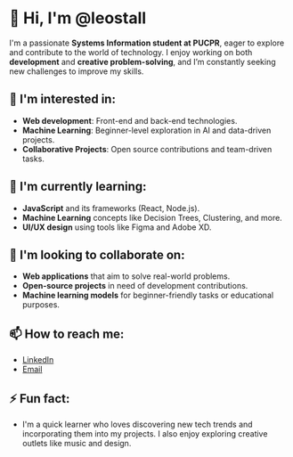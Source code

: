 # 👋 Hi, I'm @leostall
I'm a passionate **Systems Information student at PUCPR**, eager to explore and contribute to the world of technology. I enjoy working on both **development** and **creative problem-solving**, and I’m constantly seeking new challenges to improve my skills.

## 👀 I'm interested in:
- **Web development**: Front-end and back-end technologies.
- **Machine Learning**: Beginner-level exploration in AI and data-driven projects.
- **Collaborative Projects**: Open source contributions and team-driven tasks.

## 🌱 I'm currently learning:
- **JavaScript** and its frameworks (React, Node.js).
- **Machine Learning** concepts like Decision Trees, Clustering, and more.
- **UI/UX design** using tools like Figma and Adobe XD.

## 💞️ I'm looking to collaborate on:
- **Web applications** that aim to solve real-world problems.
- **Open-source projects** in need of development contributions.
- **Machine learning models** for beginner-friendly tasks or educational purposes.

## 📫 How to reach me:
- [LinkedIn](https://www.linkedin.com/in/leonardostall)
- [Email](mailto:leonardostall28@gmail.com)

## ⚡ Fun fact:
- I'm a quick learner who loves discovering new tech trends and incorporating them into my projects. I also enjoy exploring creative outlets like music and design.
